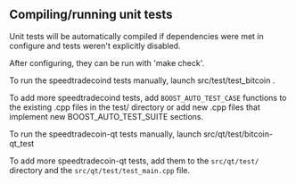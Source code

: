 Compiling/running unit tests
------------------------------------

Unit tests will be automatically compiled if dependencies were met in configure
and tests weren't explicitly disabled.

After configuring, they can be run with 'make check'.

To run the speedtradecoind tests manually, launch src/test/test_bitcoin .

To add more speedtradecoind tests, add `BOOST_AUTO_TEST_CASE` functions to the existing
.cpp files in the test/ directory or add new .cpp files that
implement new BOOST_AUTO_TEST_SUITE sections.

To run the speedtradecoin-qt tests manually, launch src/qt/test/bitcoin-qt_test

To add more speedtradecoin-qt tests, add them to the `src/qt/test/` directory and
the `src/qt/test/test_main.cpp` file.

